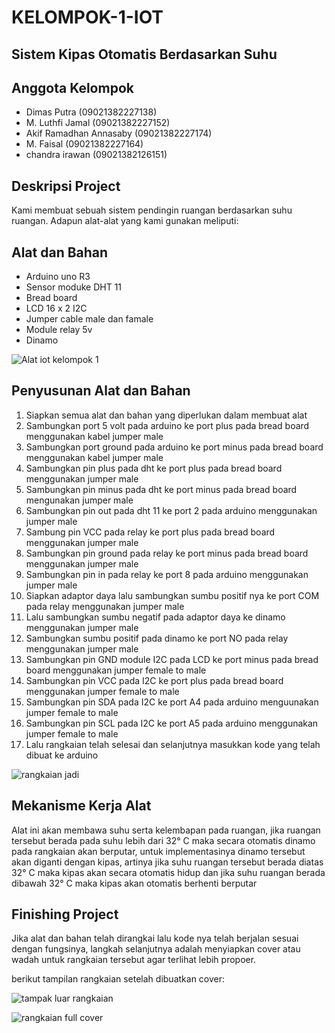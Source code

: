 # KELOMPOK-1-IOT
## Sistem Kipas Otomatis Berdasarkan Suhu

## Anggota Kelompok
- Dimas Putra (09021382227138)
- M. Luthfi Jamal (09021382227152)
- Akif Ramadhan Annasaby (09021382227174)
- M. Faisal (09021382227164)
- ⁠chandra irawan (09021382126151)

## Deskripsi Project
Kami membuat sebuah sistem pendingin ruangan berdasarkan suhu ruangan. Adapun alat-alat yang kami gunakan meliputi:

## Alat dan Bahan
- Arduino uno R3
- Sensor moduke DHT 11
- Bread board
- LCD 16 x 2 I2C
- Jumper cable male dan famale
-  Module relay 5v
-  Dinamo

![Alat iot kelompok 1](https://github.com/MFaisal8904/KELOMPOK-1-IOT/assets/119216584/615efeaa-c09b-4719-a6a6-f087b6de968d)


## Penyusunan Alat dan Bahan
1.  Siapkan semua alat dan bahan yang diperlukan dalam membuat alat
2.  Sambungkan port 5 volt pada arduino ke port plus pada bread board menggunakan kabel jumper male
3.  Sambungkan port ground pada arduino ke port minus pada bread board menggunakan kabel jumper male
4.  Sambungkan pin plus pada dht ke port plus pada bread board menggunakan jumper male
5.  Sambungkan pin minus pada dht ke port minus pada bread board mengunakan jumper male
6.  Sambungkan pin out pada dht 11 ke port 2 pada arduino menggunakan jumper male
7.  Sambung pin VCC pada relay ke port plus pada bread board menggunakan jumper male
8.  Sambungkan pin ground pada relay ke port minus pada bread board menggunakan jumper male
9.  Sambungkan pin in pada relay ke port 8 pada arduino menggunakan jumper male
10. Siapkan adaptor daya lalu sambungkan sumbu positif nya ke port COM pada relay menggunakan jumper male
11. Lalu sambungkan sumbu negatif pada adaptor daya ke dinamo menggunakan jumper male
12. Sambungkan sumbu positif pada dinamo ke port NO pada relay menggunakan jumper male
13. Sambungkan pin GND module I2C pada LCD ke port minus pada bread board menggunakan jumper female to male
14. Sambungkan pin VCC pada I2C ke port plus pada bread board menggunakan jumper female to male
15. Sambungkan pin SDA pada I2C ke port A4 pada arduino menguunakan jumper female to male
16. Sambungkan pin SCL pada I2C ke port A5 pada arduino menggunakan jumper female to male
17. Lalu rangkaian telah selesai dan selanjutnya masukkan kode yang telah dibuat ke arduino

![rangkaian jadi](https://github.com/MFaisal8904/KELOMPOK-1-IOT/assets/119216584/c2f84a9b-946f-48ae-9b0b-16d210e6ef7f)


## Mekanisme Kerja Alat
Alat ini akan membawa suhu serta kelembapan pada ruangan, jika ruangan tersebut berada pada suhu lebih dari 32° C maka secara otomatis dinamo pada rangkaian akan berputar, untuk implementasinya dinamo tersebut akan diganti dengan kipas, artinya jika suhu ruangan tersebut berada diatas 32° C maka kipas akan secara otomatis hidup dan jika suhu ruangan berada dibawah 32° C maka kipas akan otomatis berhenti berputar

## Finishing Project
Jika alat dan bahan telah dirangkai lalu kode nya telah berjalan sesuai dengan fungsinya, langkah selanjutnya adalah menyiapkan cover atau wadah untuk rangkaian tersebut agar terlihat lebih propoer.

berikut tampilan rangkaian setelah dibuatkan cover:

![tampak luar rangkaian](https://github.com/MFaisal8904/KELOMPOK-1-IOT/assets/119216584/920186a1-ac54-4246-b086-9f2fbaabc941)

![rangkaian full cover](https://github.com/MFaisal8904/KELOMPOK-1-IOT/assets/119216584/804261a1-24c6-4a1d-8bbe-acddda8da511)



